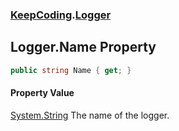 ### [KeepCoding](KeepCoding.md 'KeepCoding').[Logger](KeepCoding_Logger.md 'KeepCoding.Logger')
## Logger.Name Property
```csharp
public string Name { get; }
```
#### Property Value
[System.String](https://docs.microsoft.com/en-us/dotnet/api/System.String 'System.String')
The name of the logger.  
